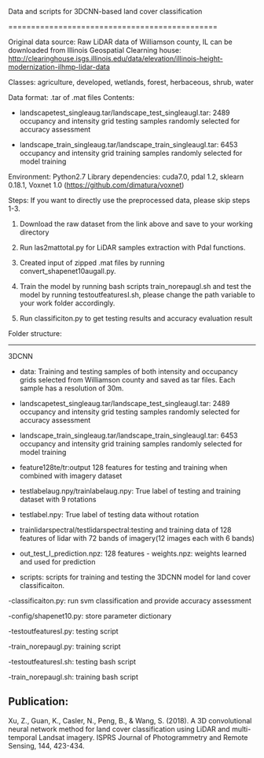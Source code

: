 Data and scripts for 3DCNN-based land cover classification

==============================================

Original data source: Raw LiDAR data of Williamson county, IL can be downloaded from Illinois Geospatial Clearning house: http://clearinghouse.isgs.illinois.edu/data/elevation/illinois-height-modernization-ilhmp-lidar-data

Classes: agriculture, developed, wetlands, forest, herbaceous, shrub, water

Data format: .tar of .mat files
Contents:  
- landscapetest_singleaug.tar/landscape_test_singleaugI.tar: 2489 occupancy and intensity grid testing samples randomly selected for accuracy assessment

- landscape_train_singleaug.tar/landscape_train_singleaugI.tar: 6453 occupancy and intensity grid training samples randomly selected for model training

Environment: Python2.7
Library dependencies: cuda7.0, pdal 1.2, sklearn 0.18.1, Voxnet 1.0 (https://github.com/dimatura/voxnet)


Steps:
If you want to directly use the preprocessed data, please skip steps 1-3.  

1. Download the raw dataset from the link above and save to your working directory 

2. Run las2mattotal.py for LiDAR samples extraction with Pdal functions.

3. Created input of zipped .mat files by running convert_shapenet10augall.py.

4. Train the model by running bash scripts train_norepaugI.sh and test the model by running testoutfeaturesI.sh, please change the path variable to your work folder accordingly.

5. Run classificiton.py to get testing results and accuracy evaluation result

Folder structure:

----------------
3DCNN
    
- data: Training and testing samples of both intensity and occupancy grids selected from Williamson county and saved as tar files. Each sample has a resolution of 30m.
      
- landscapetest_singleaug.tar/landscape_test_singleaugI.tar: 2489 occupancy and intensity grid testing samples randomly selected for accuracy assessment
      
- landscape_train_singleaug.tar/landscape_train_singleaugI.tar: 6453 occupancy and intensity grid training samples randomly selected for model training    
      
- feature128te/tr:output 128 features for testing and training when combined with imagery dataset
      
- testlabelaug.npy/trainlabelaug.npy: True label of testing and training dataset with 9 rotations
      
- testlabel.npy: True label of testing data without rotation
      
- trainlidarspectral/testlidarspectral:testing and training data of 128 features of lidar with 72 bands of imagery(12 images each with 6 bands)
      
- out_test_I_prediction.npz: 128 features 
      - weights.npz: weights learned and used for prediction
    
- scripts: scripts for training and testing the 3DCNN model for land cover classificaiton.
     
 -classificaiton.py: run svm classification and provide accuracy assessment 
      
-config/shapenet10.py: store parameter dictionary
     
-testoutfeaturesI.py: testing script
      
-train_norepaugI.py: training script
      
-testoutfeaturesI.sh: testing bash script
      
-train_norepaugI.sh: training bash script

Publication:
----------------
Xu, Z., Guan, K., Casler, N., Peng, B., & Wang, S. (2018). A 3D convolutional neural network method for land cover classification using LiDAR and multi-temporal Landsat imagery. ISPRS Journal of Photogrammetry and Remote Sensing, 144, 423-434.
